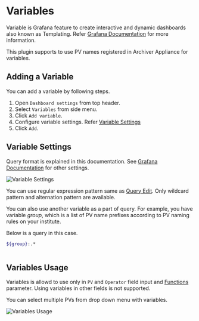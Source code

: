 # Variables
Variable is Grafana feature to create interactive and dynamic dashboards also known as Templating.
Refer [Grafana Documentation](https://grafana.com/docs/grafana/latest/reference/templating/) for more information.

This plugin supports to use PV names registered in Archiver Appliance for variables.

## Adding a Variable
You can add a variable by following steps.

1. Open `Dashboard settings` from top header.
2. Select `Variables` from side menu.
3. Click `Add variable`.
4. Configure variable settings. Refer [Variable Settings](#variable-settings)
5. Click `Add`.

## Variable Settings
Query format is explained in this documentation.
See [Grafana Documentation](https://grafana.com/docs/grafana/latest/reference/templating/#adding-a-variable)
for other settings.

![Variable Settings](/img/aa-variables-settings.png)

You can use regular expression pattern same as [Query Edit](query.html#select-multiple-pvs-by-regex).
Only wildcard pattern and alternation pattern are available.

You can also use another variable as a part of query.
For example, you have variable _group_, which is a list of PV name prefixes
according to PV naming rules on your institute.

Below is a query in this case.

```bash
${group}:.*
```

``` Note:: Maximum number of PV names you can use in variables is **100**.
```

## Variables Usage
Variables is allowd to use only in `PV` and `Operator` field input and [Functions](functions) parameter. Using variables in other fields is not supported.

You can select multiple PVs from drop down menu with variables.

![Variables Usage](/img/aa-variables-usage.png)
